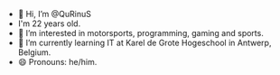 - 👋 Hi, I’m @QuRinuS
- I'm 22 years old.
- 👀 I’m interested in motorsports, programming, gaming and sports.
- 🌱 I’m currently learning IT at Karel de Grote Hogeschool in Antwerp, Belgium.
- 😄 Pronouns: he/him.

<!---
QuRinuS/QuRinuS is a ✨ special ✨ repository because its `README.md` (this file) appears on your GitHub profile.
You can click the Preview link to take a look at your changes.
--->
